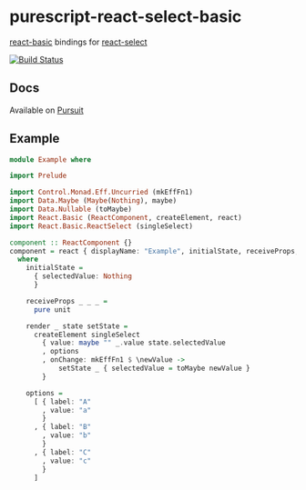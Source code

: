 # purescript-react-select-basic

[react-basic](https://github.com/lumihq/purescript-react-basic) bindings for [react-select](https://github.com/JedWatson/react-select)

[![Build Status](https://travis-ci.org/lumihq/purescript-react-select-basic.svg?branch=master)](https://travis-ci.org/lumihq/purescript-react-select-basic)

## Docs

Available on [Pursuit](https://pursuit.purescript.org/packages/purescript-react-select-basic)

## Example

```purescript
module Example where

import Prelude

import Control.Monad.Eff.Uncurried (mkEffFn1)
import Data.Maybe (Maybe(Nothing), maybe)
import Data.Nullable (toMaybe)
import React.Basic (ReactComponent, createElement, react)
import React.Basic.ReactSelect (singleSelect)

component :: ReactComponent {}
component = react { displayName: "Example", initialState, receiveProps, render }
  where
    initialState =
      { selectedValue: Nothing
      }

    receiveProps _ _ _ =
      pure unit

    render _ state setState =
      createElement singleSelect
        { value: maybe "" _.value state.selectedValue
        , options
        , onChange: mkEffFn1 $ \newValue ->
            setState _ { selectedValue = toMaybe newValue }
        }

    options =
      [ { label: "A"
        , value: "a"
        }
      , { label: "B"
        , value: "b"
        }
      , { label: "C"
        , value: "c"
        }
      ]
```
